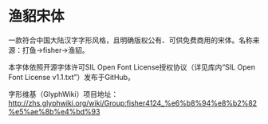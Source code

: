 # 渔貂宋体
一款符合中国大陆汉字字形风格，且明确版权公有、可供免费商用的宋体。名称来源：打鱼→fisher→渔貂。

本字体依照开源字体许可SIL Open Font License授权协议（详见库内“SIL Open Font License v1.1.txt”）发布于GitHub。

字形维基（GlyphWiki）项目地址：http://zhs.glyphwiki.org/wiki/Group:fisher4124_%e6%b8%94%e8%b2%82%e5%ae%8b%e4%bd%93
